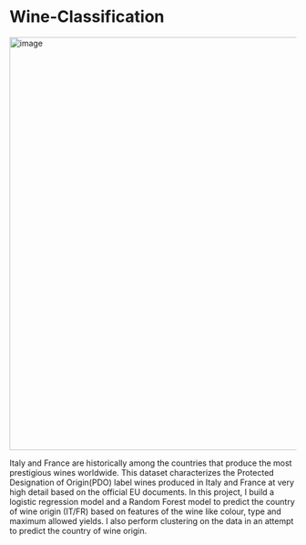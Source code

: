 # Wine-Classification
<img width="725" alt="image" src="https://github.com/user-attachments/assets/60f85855-8aea-4b18-844f-c9b232016584" />


Italy and France are historically among the countries that produce the most prestigious wines worldwide. This dataset characterizes the Protected Designation of Origin(PDO) label wines produced in Italy and France at very high detail based on the official EU documents. In this project, I build a logistic regression model and a Random Forest model to predict the country of wine origin (IT/FR) based on features of the wine like colour, type and maximum allowed yields. I also perform clustering on the data in an attempt to predict the country of wine origin.

